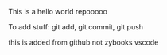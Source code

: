 This is a hello world repooooo

To add stuff: git add, git commit, git push

this is added from github not zybooks vscode
